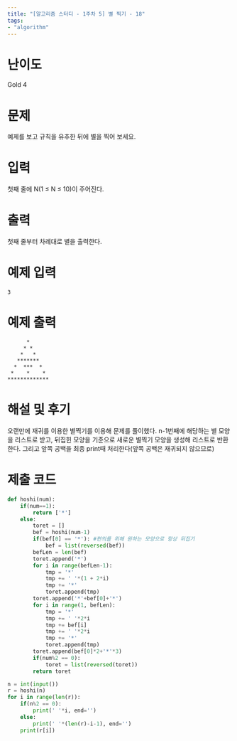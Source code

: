 ```yaml
---
title: "[알고리즘 스터디 - 1주차 5] 별 찍기 - 18"
tags:
- "algorithm"
---
```


# 난이도
Gold 4

# 문제
예제를 보고 규칙을 유추한 뒤에 별을 찍어 보세요.

# 입력
첫째 줄에 N(1 ≤ N ≤ 10)이 주어진다.

# 출력
첫째 줄부터 차례대로 별을 출력한다.

# 예제 입력
```
3
```

# 예제 출력
```
      *
     * *
    *   *
   *******
  *  ***  *
 *    *    *
*************
```

# 해설 및 후기
오랜만에 재귀를 이용한 별찍기를 이용해 문제를 풀이했다. n-1번째에 해당하는 별 모양을 리스트로 받고, 뒤집힌 모양을 기준으로 새로운 별찍기 모양을 생성해 리스트로 반환한다. 그리고 앞쪽 공백을 최종 print때 처리한다(앞쪽 공백은 재귀되지 않으므로)

# 제출 코드
```py
def hoshi(num):
    if(num==1):
        return ['*']
    else:
        toret = []
        bef = hoshi(num-1)
        if(bef[0] == '*'): #편의를 위해 원하는 모양으로 항상 뒤집기
            bef = list(reversed(bef))
        befLen = len(bef)
        toret.append('*')
        for i in range(befLen-1):
            tmp = '*'
            tmp += ' '*(1 + 2*i)
            tmp += '*'
            toret.append(tmp)
        toret.append('*'+bef[0]+'*')
        for i in range(1, befLen):
            tmp = '*'
            tmp += ' '*2*i
            tmp += bef[i]
            tmp += ' '*2*i
            tmp += '*'
            toret.append(tmp)
        toret.append(bef[0]*2+'*'*3)
        if(num%2 == 0):
            toret = list(reversed(toret))
        return toret

n = int(input())
r = hoshi(n)
for i in range(len(r)):
    if(n%2 == 0):
        print(' '*i, end='')
    else:
        print(' '*(len(r)-i-1), end='')
    print(r[i])
```